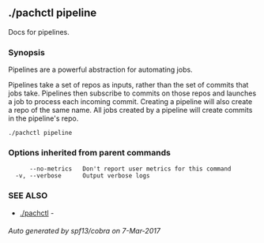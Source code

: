 ## ./pachctl pipeline

Docs for pipelines.

### Synopsis


Pipelines are a powerful abstraction for automating jobs.

Pipelines take a set of repos as inputs, rather than the set of commits that
jobs take. Pipelines then subscribe to commits on those repos and launches a job
to process each incoming commit.
Creating a pipeline will also create a repo of the same name.
All jobs created by a pipeline will create commits in the pipeline's repo.


```
./pachctl pipeline
```

### Options inherited from parent commands

```
      --no-metrics   Don't report user metrics for this command
  -v, --verbose      Output verbose logs
```

### SEE ALSO
* [./pachctl](./pachctl.md)	 - 

###### Auto generated by spf13/cobra on 7-Mar-2017
